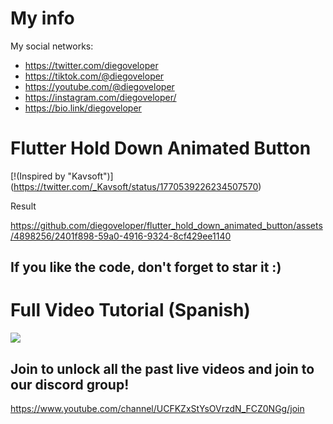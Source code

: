 # My info

My social networks:

- https://twitter.com/diegoveloper
- https://tiktok.com/@diegoveloper
- https://youtube.com/@diegoveloper
- https://instagram.com/diegoveloper/
- https://bio.link/diegoveloper


# Flutter Hold Down Animated Button

[!(Inspired by "Kavsoft")] (https://twitter.com/_Kavsoft/status/1770539226234507570)



Result




https://github.com/diegoveloper/flutter_hold_down_animated_button/assets/4898256/2401f898-59a0-4916-9324-8cf429ee1140









## If you like the code, don't forget to star it :)

# Full Video Tutorial (Spanish)

[![](http://img.youtube.com/vi/eLjB43PaIw0/0.jpg)](https://www.youtube.com/watch?v=eLjB43PaIw0 )

## Join to unlock all the past live videos and join to our discord group!

https://www.youtube.com/channel/UCFKZxStYsOVrzdN_FCZ0NGg/join





